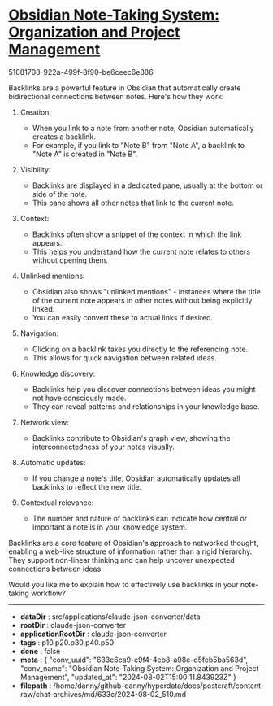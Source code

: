 # [Obsidian Note-Taking System: Organization and Project Management](https://claude.ai/chat/633c6ca9-c9f4-4eb8-a98e-d5feb5ba563d)

51081708-922a-499f-8f90-be6ceec6e886

 Backlinks are a powerful feature in Obsidian that automatically create bidirectional connections between notes. Here's how they work:

1. Creation:
   - When you link to a note from another note, Obsidian automatically creates a backlink.
   - For example, if you link to "Note B" from "Note A", a backlink to "Note A" is created in "Note B".

2. Visibility:
   - Backlinks are displayed in a dedicated pane, usually at the bottom or side of the note.
   - This pane shows all other notes that link to the current note.

3. Context:
   - Backlinks often show a snippet of the context in which the link appears.
   - This helps you understand how the current note relates to others without opening them.

4. Unlinked mentions:
   - Obsidian also shows "unlinked mentions" - instances where the title of the current note appears in other notes without being explicitly linked.
   - You can easily convert these to actual links if desired.

5. Navigation:
   - Clicking on a backlink takes you directly to the referencing note.
   - This allows for quick navigation between related ideas.

6. Knowledge discovery:
   - Backlinks help you discover connections between ideas you might not have consciously made.
   - They can reveal patterns and relationships in your knowledge base.

7. Network view:
   - Backlinks contribute to Obsidian's graph view, showing the interconnectedness of your notes visually.

8. Automatic updates:
   - If you change a note's title, Obsidian automatically updates all backlinks to reflect the new title.

9. Contextual relevance:
   - The number and nature of backlinks can indicate how central or important a note is in your knowledge system.

Backlinks are a core feature of Obsidian's approach to networked thought, enabling a web-like structure of information rather than a rigid hierarchy. They support non-linear thinking and can help uncover unexpected connections between ideas.

Would you like me to explain how to effectively use backlinks in your note-taking workflow?

---

* **dataDir** : src/applications/claude-json-converter/data
* **rootDir** : claude-json-converter
* **applicationRootDir** : claude-json-converter
* **tags** : p10.p20.p30.p40.p50
* **done** : false
* **meta** : {
  "conv_uuid": "633c6ca9-c9f4-4eb8-a98e-d5feb5ba563d",
  "conv_name": "Obsidian Note-Taking System: Organization and Project Management",
  "updated_at": "2024-08-02T15:00:11.843923Z"
}
* **filepath** : /home/danny/github-danny/hyperdata/docs/postcraft/content-raw/chat-archives/md/633c/2024-08-02_510.md